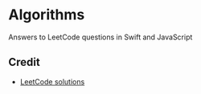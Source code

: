 Algorithms
==========

Answers to LeetCode questions in Swift and JavaScript

Credit
---
- [LeetCode solutions](https://github.com/soulmachine/leetcode)
